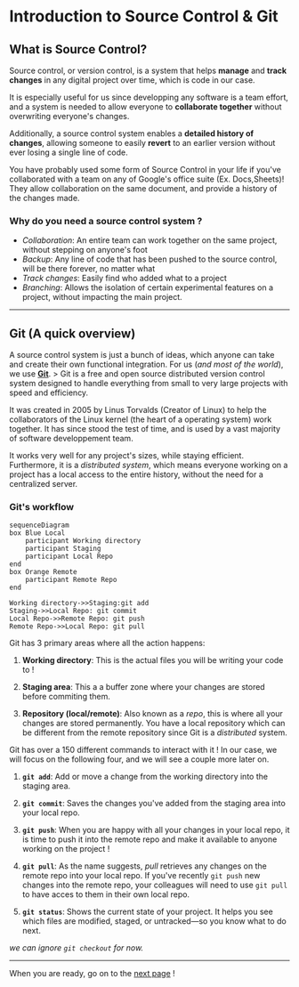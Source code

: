# Introduction to Source Control & Git

## What is Source Control?
Source control, or version control, is a system that helps **manage** and
**track changes** in any digital project over time, which is code in our case.

It is especially useful for us since developping any software is a team effort,
and a system is needed to allow everyone to **collaborate together** without
overwriting everyone's changes.

Additionally, a source control system enables a **detailed history of changes**,
allowing someone to easily **revert** to an earlier version without ever losing
a single line of code.

You have probably used some form of Source Control in your life if you've
collaborated with a team on any of Google's office suite (Ex. Docs,Sheets)! They
allow collaboration on the same document, and provide a history of the changes
made.

### Why do you need a source control system ?
- *Collaboration*: An entire team can work together on the same project, without
  stepping on anyone's foot
- *Backup*: Any line of code that has been pushed to the source control, will be
  there forever, no matter what
- *Track changes*: Easily find who added what to a project
- *Branching*: Allows the isolation of certain experimental features on a
  project, without impacting the main project.

---

## Git (A quick overview)
A source control system is just a bunch of ideas, which anyone can take and
create their own functional integration. For us (*and most of the world*), we
use [**Git**](https://git-scm.com/).  > Git is a free and open source
distributed version control system designed to handle everything from small to
very large projects with speed and efficiency.

It was created in 2005 by Linus Torvalds (Creator of Linux) to help the
collaborators of the Linux kernel (the heart of a operating system) work
together. It has since stood the test of time, and is used by a vast majority of
software developpement team.

It works very well for any project's sizes, while staying
efficient. Furthermore, it is a *distributed system*, which means everyone
working on a project has a local access to the entire history, without the need
for a centralized server.

### Git's workflow

```mermaid
sequenceDiagram
box Blue Local
    participant Working directory
    participant Staging
    participant Local Repo
end
box Orange Remote
    participant Remote Repo
end

Working directory->>Staging:git add
Staging->>Local Repo: git commit
Local Repo->>Remote Repo: git push
Remote Repo->>Local Repo: git pull
```

Git has 3 primary areas where all the action happens:

1. **Working directory**: This is the actual files you will be writing your code
   to !

2. **Staging area**: This a a buffer zone where your changes are stored before
   commiting them.

3. **Repository (local/remote)**: Also known as a *repo*, this is where all your
   changes are stored permanently. You have a local repository which can be
   different from the remote repository since Git is a *distributed* system.

Git has over a 150 different commands to interact with it ! In our case, we will
focus on the following four, and we will see a couple more later on.

1. **`git add`**: Add or move a change from the working directory into the
   staging area.

2. **`git commit`**: Saves the changes you've added from the staging area into
   your local repo.

3. **`git push`**: When you are happy with all your changes in your local repo,
   it is time to push it into the remote repo and make it available to anyone
   working on the project !

4. **`git pull`**: As the name suggests, *pull* retrieves any changes on the
   remote repo into your local repo. If you've recently `git push` new changes
   into the remote repo, your colleagues will need to use `git pull` to have
   acces to them in their own local repo.

5. **`git status`**: Shows the current state of your project. It helps you see
   which files are modified, staged, or untracked—so you know what to do next.

*we can ignore `git checkout` for now.*

---

When you are ready, go on to the [next page](intro_github.md) !
